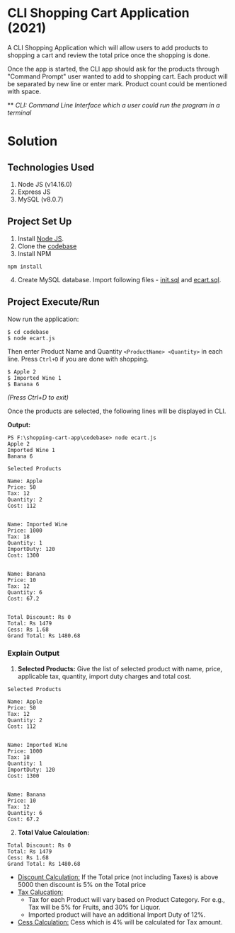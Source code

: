 
# CLI Shopping Cart Application (2021)

A CLI Shopping Application which will allow users to add products to shopping a cart and review the total price once the shopping is done.

Once the app is started, the CLI app should ask for the products through "Command Prompt" user wanted to add to shopping cart. Each product will be separated by new line or enter mark. Product count could be mentioned with space.

** _CLI: Command Line Interface which a user could run the program in a terminal_


# Solution

## Technologies Used
 1. Node JS (v14.16.0)
 2. Express JS
 3. MySQL (v8.0.7)

## Project Set Up

1. Install <a href="https://nodejs.org/en/download/">Node JS</a>.
2. Clone the <a href="codebase">codebase</a>
3. Install NPM 
```
npm install
```
4. Create MySQL database. Import following files - <a href="database/init.sql">init.sql</a> and <a href="database/ecart.sql">ecart.sql</a>.

## Project Execute/Run

Now run the application:

```
$ cd codebase
$ node ecart.js
```

Then enter Product Name and Quantity `<ProductName> <Quantity>` in each line. Press `Ctrl+D` if you are done with shopping.

```
$ Apple 2
$ Imported Wine 1
$ Banana 6
```
_(Press Ctrl+D to exit)_

Once the products are selected, the following lines will be displayed in CLI.

**Output:**

```
PS F:\shopping-cart-app\codebase> node ecart.js
Apple 2
Imported Wine 1
Banana 6

Selected Products

Name: Apple
Price: 50
Tax: 12
Quantity: 2
Cost: 112


Name: Imported Wine
Price: 1000
Tax: 18
Quantity: 1
ImportDuty: 120
Cost: 1300


Name: Banana
Price: 10
Tax: 12
Quantity: 6
Cost: 67.2


Total Discount: Rs 0
Total: Rs 1479
Cess: Rs 1.68
Grand Total: Rs 1480.68
```
### Explain Output

1. **Selected Products:** Give the list of selected product with name, price, applicable tax, quantity, import duty charges and total cost.

```
Selected Products

Name: Apple
Price: 50
Tax: 12
Quantity: 2
Cost: 112


Name: Imported Wine
Price: 1000
Tax: 18
Quantity: 1
ImportDuty: 120
Cost: 1300


Name: Banana
Price: 10
Tax: 12
Quantity: 6
Cost: 67.2
```

2. **Total Value Calculation:**

```
Total Discount: Rs 0
Total: Rs 1479
Cess: Rs 1.68
Grand Total: Rs 1480.68
```

- <u>Discount Calculation:</u> If the Total price (not including Taxes) is above 5000 then discount is 5% on the Total price
- <u>Tax Calucation:</u>
    - Tax for each Product will vary based on Product Category. For e.g., Tax will be 5% for Fruits, and 30% for Liquor.
    - Imported product will have an additional Import Duty of 12%.
- <u>Cess Calculation:</u> Cess which is 4% will be calculated for Tax amount.



